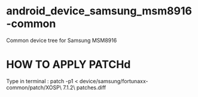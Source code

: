 # android_device_samsung_msm8916-common
Common device tree for Samsung MSM8916
# HOW TO APPLY PATCHd
 Type in terminal : patch -p1 < device/samsung/fortunaxx-common/patch/XOSP\ 7.1.2\ patches.diff
